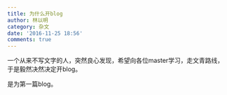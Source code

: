 ```yaml
---
title: 为什么开blog
author: 林以明
category: 杂文
date: '2016-11-25 18:56'
comments: true
---
```


一个从来不写文字的人，突然良心发现，希望向各位master学习，走文青路线，于是毅然决然决定开blog。

是为第一篇blog。
